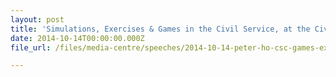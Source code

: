 ```yaml
---
layout: post
title: 'Simulations, Exercises & Games in the Civil Service, at the Civil Service College''s Games Exchange, 14 Oct 2014, Singapore'
date: 2014-10-14T00:00:00.000Z
file_url: /files/media-centre/speeches/2014-10-14-peter-ho-csc-games-exchange.pdf

---
```




